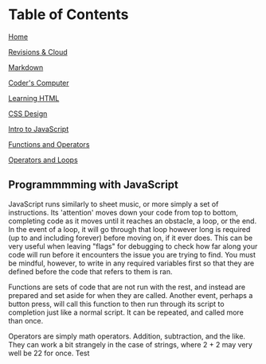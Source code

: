 # Table of Contents

[Home](home.md)

[Revisions & Cloud](revisionsCloud.md)

[Markdown](learningMarkdown.md)

[Coder's Computer](codersComputer.md)

[Learning HTML](learningHTML.md)

[CSS Design](webCSS.md)

[Intro to JavaScript](introJS.md)

[Functions and Operators](functionsOperators.md)

[Operators and Loops](loopsOperators.md)

## Programmmming with JavaScript

JavaScript runs similarly to sheet music, or more simply a set of instructions. Its 'attention' moves down your code from top to bottom, completing code as it moves until it reaches an obstacle, a loop, or the end. In the event of a loop, it will go through that loop however long is required (up to and including forever) before moving on, if it ever does. This can be very useful when leaving "flags" for debugging to check how far along your code will run before it encounters the issue you are trying to find. You must be mindful, however, to write in any required variables first so that they are defined before the code that refers to them is ran.

Functions are sets of code that are not run with the rest, and instead are prepared and set aside for when they are called. Another event, perhaps a button press, will call this function to then run through its script to completion just like a normal script. It can be repeated, and called more than once.

Operators are simply math operators. Addition, subtraction, and the like. They can work a bit strangely in the case of strings, where 2 + 2 may very well be 22 for once.
Test
